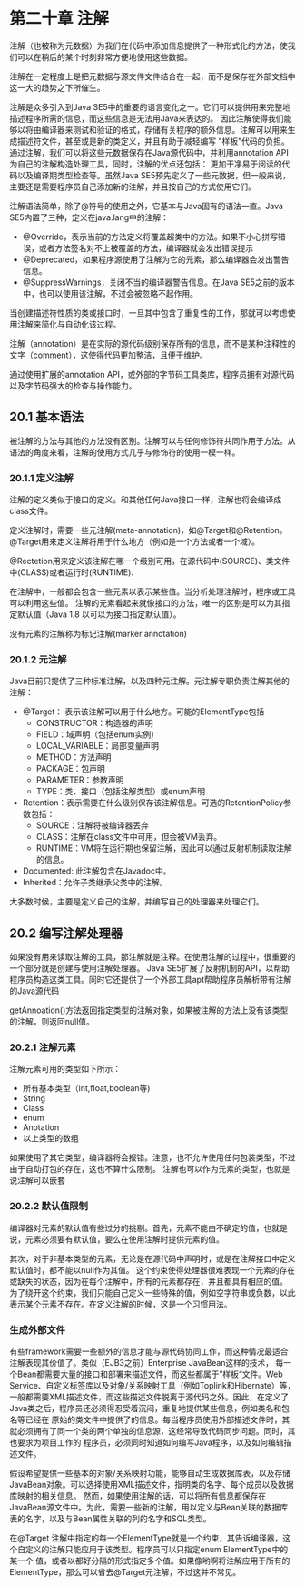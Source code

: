 # 第二十章 注解

注解（也被称为元数据）为我们在代码中添加信息提供了一种形式化的方法，使我们可以在稍后的某个时刻非常方便地使用这些数据。

注解在一定程度上是把元数据与源文件文件结合在一起，而不是保存在外部文档中这一大的趋势之下所催生。

注解是众多引入到Java SE5中的重要的语言变化之一。它们可以提供用来完整地描述程序所需的信息，而这些信息是无法用Java来表达的。
因此注解使得我们能够以将由编译器来测试和验证的格式，存储有关程序的额外信息。注解可以用来生成描述符文件，甚至或是新的类定义，并且有助于减轻编写
"样板"代码的负担。通过注解，我们可以将这些元数据保存在Java源代码中，并利用annotation API为自己的注解构造处理工具，同时，注解的优点还包括：
更加干净易于阅读的代码以及编译期类型检查等。虽然Java SE5预先定义了一些元数据，但一般来说，主要还是需要程序员自己添加新的注解，并且按自己的方式使用它们。

注解语法简单，除了@符号的使用之外，它基本与Java固有的语法一直。Java SE5内置了三种，定义在java.lang中的注解：

+ @Override，表示当前的方法定义将覆盖超类中的方法。如果不小心拼写错误，或者方法签名对不上被覆盖的方法，编译器就会发出错误提示
+ @Deprecated，如果程序源使用了注解为它的元素，那么编译器会发出警告信息。
+ @SuppressWarnings，关闭不当的编译器警告信息。在Java SE5之前的版本中，也可以使用该注解，不过会被忽略不起作用。

当创建描述符性质的类或接口时，一旦其中包含了重复性的工作，那就可以考虑使用注解来简化与自动化该过程。

注解（annotation）是在实际的源代码级别保存所有的信息，而不是某种注释性的文字（comment），这使得代码更加整洁，且便于维护。

通过使用扩展的annotation API，或外部的字节码工具类库，程序员拥有对源代码以及字节码强大的检查与操作能力。

## 20.1 基本语法

被注解的方法与其他的方法没有区别。注解可以与任何修饰符共同作用于方法。从语法的角度来看，注解的使用方式几乎与修饰符的使用一模一样。

### 20.1.1 定义注解

注解的定义类似于接口的定义。和其他任何Java接口一样，注解也将会编译成class文件。

定义注解时，需要一些元注解(meta-annotation)，如@Target和@Retention。@Target用来定义注解将用于什么地方（例如是一个方法或者一个域）。

@Rectetion用来定义该注解在哪一个级别可用，在源代码中(SOURCE)、类文件中(CLASS)或者运行时(RUNTIME).

在注解中，一般都会包含一些元素以表示某些值。当分析处理注解时，程序或工具可以利用这些值。
注解的元素看起来就像接口的方法，唯一的区别是可以为其指定默认值（Java 1.8 以可以为接口指定默认值）。

没有元素的注解称为标记注解(marker annotation)

### 20.1.2 元注解

Java目前只提供了三种标准注解，以及四种元注解。元注解专职负责注解其他的注解：

+ @Target： 表示该注解可以用于什么地方。可能的ElementType包括
  + CONSTRUCTOR：构造器的声明
  + FIELD：域声明（包括enum实例）
  + LOCAL_VARIABLE：局部变量声明
  + METHOD：方法声明
  + PACKAGE：包声明
  + PARAMETER：参数声明
  + TYPE：类、接口（包括注解类型）或enum声明
+ Retention：表示需要在什么级别保存该注解信息。可选的RetentionPolicy参数包括：
  + SOURCE：注解将被编译器丢弃
  + CLASS：注解在class文件中可用，但会被VM丢弃。
  + RUNTIME：VM将在运行期也保留注解，因此可以通过反射机制读取注解的信息。
+ Documented: 此注解包含在Javadoc中。
+ Inherited：允许子类继承父类中的注解。

大多数时候，主要是定义自己的注解，并编写自己的处理器来处理它们。

## 20.2 编写注解处理器

如果没有用来读取注解的工具，那注解就是注释。在使用注解的过程中，很重要的一个部分就是创建与使用注解处理器。
Java SE5扩展了反射机制的API，以帮助程序员构造这类工具。同时它还提供了一个外部工具apt帮助程序员解析带有注解的Java源代码

getAnnoation()方法返回指定类型的注解对象，如果被注解的方法上没有该类型的注解，则返回null值。

### 20.2.1 注解元素
注解元素可用的类型如下所示：
+ 所有基本类型（int,float,boolean等)
+ String
+ Class
+ enum
+ Anotation
+ 以上类型的数组

如果使用了其它类型，编译器将会报错。注意，也不允许使用任何包装类型，不过由于自动打包的存在，这也不算什么限制。
注解也可以作为元素的类型，也就是说注解可以嵌套

### 20.2.2 默认值限制

编译器对元素的默认值有些过分的挑剔。首先，元素不能由不确定的值，也就是说，元素必须要有默认值，要么在使用注解时提供元素的值。

其次，对于非基本类型的元素，无论是在源代码中声明时，或是在注解接口中定义默认值时，都不能以null作为其值。
这个约束使得处理器很难表现一个元素的存在或缺失的状态，因为在每个注解中，所有的元素都存在，并且都具有相应的值。
为了绕开这个约束，我们只能自己定义一些特殊的值，例如空字符串或负数，以此表示某个元素不存在。在定义注解的时候，这是一个习惯用法。

### 生成外部文件

有些framework需要一些额外的信息才能与源代码协同工作，而这种情况最适合注解表现其价值了。类似（EJB3之前）Enterprise JavaBean这样的技术，
每一个Bean都需要大量的接口和部署来描述文件，而这些都属于”样板“文件。Web Service、自定义标签库以及对象/关系映射工具（例如Toplink和Hibernate）等，
一般都需要XML描述文件，而这些描述文件脱离于源代码之外。因此，在定义了Java类之后，程序员还必须得忍受着沉闷，重复地提供某些信息，例如类名和包名等已经在
原始的类文件中提供了的信息。每当程序员使用外部描述文件时，其就必须拥有了同一个类的两个单独的信息源，这经常导致代码同步问题。同时，其也要求为项目工作的
程序员，必须同时知道如何编写Java程序，以及如何编辑描述文件。

假设希望提供一些基本的对象/关系映射功能，能够自动生成数据库表，以及存储JavaBean对象。可以选择使用XML描述文件，指明类的名字、每个成员以及数据库映射的相关信息。
然而，如果使用注解的话，可以将所有信息都保存在JavaBean源文件中。为此，需要一些新的注解，用以定义与Bean关联的数据库表的名字，以及与Bean属性关联的列的名字和SQL类型。

在@Target 注解中指定的每一个ElementType就是一个约束，其告诉编译器，这个自定义的注解只能应用于该类型。程序员可以只指定enum ElementType中的某一个
值，或者以都好分隔的形式指定多个值。如果像哟啊将注解应用于所有的ElementType，那么可以省去@Target元注解，不过这并不常见。